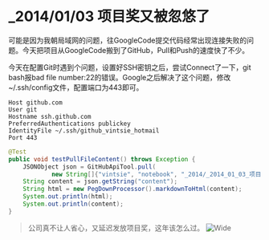 # _2014/01/03 项目奖又被忽悠了

可能是因为我朝局域网的问题，往GoogleCode提交代码经常出现连接失败的问题。今天把项目从GoogleCode搬到了GitHub，Pull和Push的速度快了不少。

今天在配置Git时遇到个问题，设置好SSH密钥之后，尝试Connect了一下，git bash报bad file number:22的错误。Google之后解决了这个问题，修改~/.ssh/config文件，配置端口为443即可。
    
    Host github.com
    User git
    Hostname ssh.github.com
    PreferredAuthentications publickey
    IdentityFile ~/.ssh/github_vintsie_hotmail
    Port 443

```java
@Test
public void testPullFileContent() throws Exception {
    JSONObject json = GitHubApiTool.pull(
            new String[]{"vintsie", "notebook", "_2014/_2014_01_03_项目奖又被忽悠了.md"});
    String content = json.getString("content");
    String html = new PegDownProcessor().markdownToHtml(content);
    System.out.println(html);
    System.out.println(content);
}
```
>公司真不让人省心，又延迟发放项目奖，这年该怎么过。
![Wide](http://if-not-false-then-true.u.qiniudn.com/file/images/if-not-false-then-true-pic.jpg)
